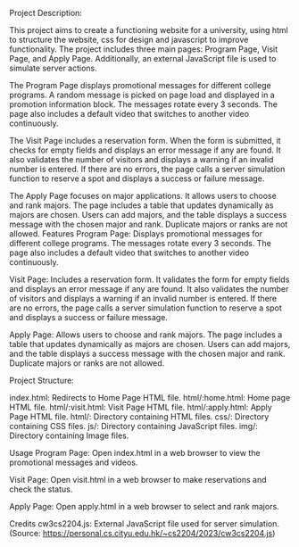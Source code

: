 Project Description:

This project aims to create a functioning website for a university, using html to structure the website, css for design and javascript to improve functionality. The project includes three main pages: Program Page, Visit Page, and Apply Page. Additionally, an external JavaScript file is used to simulate server actions.

The Program Page displays promotional messages for different college programs. A random message is picked on page load and displayed in a promotion information block. The messages rotate every 3 seconds. The page also includes a default video that switches to another video continuously.

The Visit Page includes a reservation form. When the form is submitted, it checks for empty fields and displays an error message if any are found. It also validates the number of visitors and displays a warning if an invalid number is entered. If there are no errors, the page calls a server simulation function to reserve a spot and displays a success or failure message.

The Apply Page focuses on major applications. It allows users to choose and rank majors. The page includes a table that updates dynamically as majors are chosen. Users can add majors, and the table displays a success message with the chosen major and rank. Duplicate majors or ranks are not allowed.
Features
Program Page: Displays promotional messages for different college programs. The messages rotate every 3 seconds. The page also includes a default video that switches to another video continuously.

Visit Page: Includes a reservation form. It validates the form for empty fields and displays an error message if any are found. It also validates the number of visitors and displays a warning if an invalid number is entered. If there are no errors, the page calls a server simulation function to reserve a spot and displays a success or failure message.

Apply Page: Allows users to choose and rank majors. The page includes a table that updates dynamically as majors are chosen. Users can add majors, and the table displays a success message with the chosen major and rank. Duplicate majors or ranks are not allowed.

Project Structure:

index.html: Redirects to Home Page HTML file.
html/:home.html: Home page HTML file.
html/:visit.html: Visit Page HTML file.
html/:apply.html: Apply Page HTML file.
html/: Directory containing HTML files.
css/: Directory containing CSS files.
js/: Directory containing JavaScript files.
img/: Directory containing Image files.


Usage
Program Page: Open index.html in a web browser to view the promotional messages and videos.

Visit Page: Open visit.html in a web browser to make reservations and check the status.

Apply Page: Open apply.html in a web browser to select and rank majors.

Credits
cw3cs2204.js: External JavaScript file used for server simulation. (Source: https://personal.cs.cityu.edu.hk/~cs2204/2023/cw3cs2204.js)
